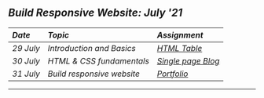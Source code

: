 ## _Build Responsive Website: July '21_ 
| _Date_ | _Topic_ | _Assignment_ |
| :----- | :------- | :-------- |
| _29 July_ |  _Introduction and Basics_ | [_HTML Table_](Day%20%231) |
| _30 July_ |  _HTML & CSS fundamentals_ | [_Single page Blog_](Day%20%232) |
| _31 July_ |  _Build responsive website_ | [_Portfolio_](Day%20%233) |
---
